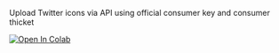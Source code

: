 Upload Twitter icons via API using official consumer key and consumer thicket

[![Open In Colab](https://colab.research.google.com/assets/colab-badge.svg)](https://colab.research.google.com/github/proje9t/TwitterIconUpload/blob/main/TwitterIconUpload.ipynb)
